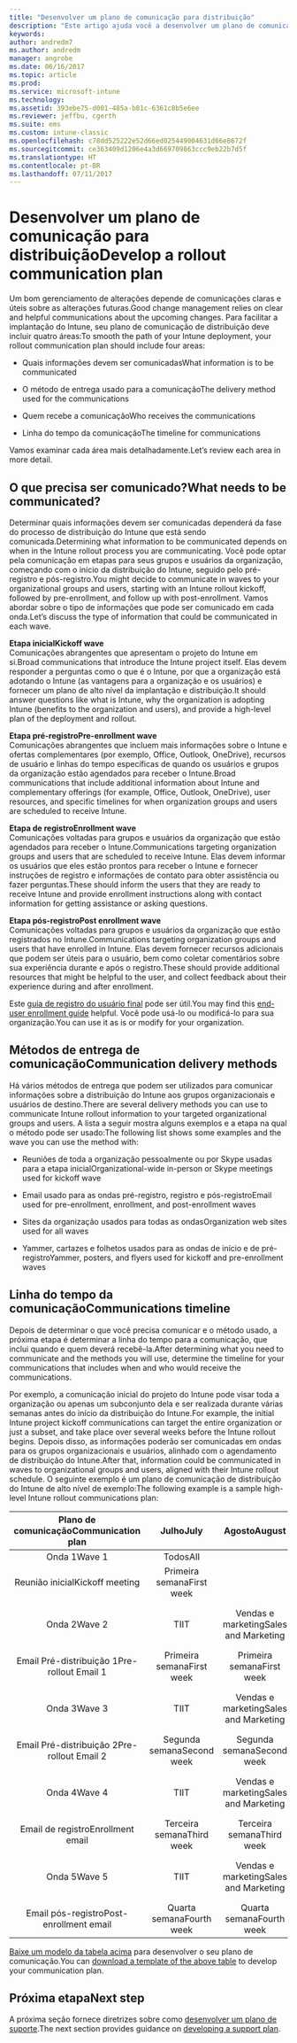 ```yaml
---
title: "Desenvolver um plano de comunicação para distribuição"
description: "Este artigo ajuda você a desenvolver um plano de comunicação de distribuição para a implantação do Intune."
keywords: 
author: andredm7
ms.author: andredm
manager: angrobe
ms.date: 06/16/2017
ms.topic: article
ms.prod: 
ms.service: microsoft-intune
ms.technology: 
ms.assetid: 393ebe75-d001-485a-b81c-6361c8b5e6ee
ms.reviewer: jeffbu, cgerth
ms.suite: ems
ms.custom: intune-classic
ms.openlocfilehash: c78dd525222e52d66ed025449004631d66e8672f
ms.sourcegitcommit: ce363409d1206e4a3d669709863ccc9eb22b7d5f
ms.translationtype: HT
ms.contentlocale: pt-BR
ms.lasthandoff: 07/11/2017
---
```

# <span data-ttu-id="88271-103">Desenvolver um plano de comunicação para distribuição</span><span class="sxs-lookup"><span data-stu-id="88271-103">Develop a rollout communication plan</span></span>
<a id="develop-a-rollout-communication-plan" class="xliff"></a>

<span data-ttu-id="88271-104">Um bom gerenciamento de alterações depende de comunicações claras e úteis sobre as alterações futuras.</span><span class="sxs-lookup"><span data-stu-id="88271-104">Good change management relies on clear and helpful communications about the upcoming changes.</span></span> <span data-ttu-id="88271-105">Para facilitar a implantação do Intune, seu plano de comunicação de distribuição deve incluir quatro áreas:</span><span class="sxs-lookup"><span data-stu-id="88271-105">To smooth the path of your Intune deployment, your rollout communication plan should include four areas:</span></span>

-   <span data-ttu-id="88271-106">Quais informações devem ser comunicadas</span><span class="sxs-lookup"><span data-stu-id="88271-106">What information is to be communicated</span></span>

-   <span data-ttu-id="88271-107">O método de entrega usado para a comunicação</span><span class="sxs-lookup"><span data-stu-id="88271-107">The delivery method used for the communications</span></span>

-   <span data-ttu-id="88271-108">Quem recebe a comunicação</span><span class="sxs-lookup"><span data-stu-id="88271-108">Who receives the communications</span></span>

-   <span data-ttu-id="88271-109">Linha do tempo da comunicação</span><span class="sxs-lookup"><span data-stu-id="88271-109">The timeline for communications</span></span>

<span data-ttu-id="88271-110">Vamos examinar cada área mais detalhadamente.</span><span class="sxs-lookup"><span data-stu-id="88271-110">Let’s review each area in more detail.</span></span>

## <span data-ttu-id="88271-111">O que precisa ser comunicado?</span><span class="sxs-lookup"><span data-stu-id="88271-111">What needs to be communicated?</span></span>
<a id="what-needs-to-be-communicated" class="xliff"></a>

<span data-ttu-id="88271-112">Determinar quais informações devem ser comunicadas dependerá da fase do processo de distribuição do Intune que está sendo comunicada.</span><span class="sxs-lookup"><span data-stu-id="88271-112">Determining what information to be communicated depends on when in the Intune rollout process you are communicating.</span></span> <span data-ttu-id="88271-113">Você pode optar pela comunicação em etapas para seus grupos e usuários da organização, começando com o início da distribuição do Intune, seguido pelo pré-registro e pós-registro.</span><span class="sxs-lookup"><span data-stu-id="88271-113">You might decide to communicate in waves to your organizational groups and users, starting with an Intune rollout kickoff, followed by pre-enrollment, and follow up with post-enrollment.</span></span> <span data-ttu-id="88271-114">Vamos abordar sobre o tipo de informações que pode ser comunicado em cada onda.</span><span class="sxs-lookup"><span data-stu-id="88271-114">Let’s discuss the type of information that could be communicated in each wave.</span></span>

<span data-ttu-id="88271-115">**Etapa inicial**</span><span class="sxs-lookup"><span data-stu-id="88271-115">**Kickoff wave**</span></span> <br/><span data-ttu-id="88271-116">Comunicações abrangentes que apresentam o projeto do Intune em si.</span><span class="sxs-lookup"><span data-stu-id="88271-116">Broad communications that introduce the Intune project itself.</span></span> <span data-ttu-id="88271-117">Elas devem responder a perguntas como o que é o Intune, por que a organização está adotando o Intune (as vantagens para a organização e os usuários) e fornecer um plano de alto nível da implantação e distribuição.</span><span class="sxs-lookup"><span data-stu-id="88271-117">It should answer questions like what is Intune, why the organization is adopting Intune (benefits to the organization and users), and provide a high-level plan of the deployment and rollout.</span></span>

<span data-ttu-id="88271-118">**Etapa pré-registro**</span><span class="sxs-lookup"><span data-stu-id="88271-118">**Pre-enrollment wave**</span></span><br/> <span data-ttu-id="88271-119">Comunicações abrangentes que incluem mais informações sobre o Intune e ofertas complementares (por exemplo, Office, Outlook, OneDrive), recursos de usuário e linhas do tempo específicas de quando os usuários e grupos da organização estão agendados para receber o Intune.</span><span class="sxs-lookup"><span data-stu-id="88271-119">Broad communications that include additional information about Intune and complementary offerings (for example, Office, Outlook, OneDrive), user resources, and specific timelines for when organization groups and users are scheduled to receive Intune.</span></span>

<span data-ttu-id="88271-120">**Etapa de registro**</span><span class="sxs-lookup"><span data-stu-id="88271-120">**Enrollment wave**</span></span><br/> <span data-ttu-id="88271-121">Comunicações voltadas para grupos e usuários da organização que estão agendados para receber o Intune.</span><span class="sxs-lookup"><span data-stu-id="88271-121">Communications targeting organization groups and users that are scheduled to receive Intune.</span></span> <span data-ttu-id="88271-122">Elas devem informar os usuários que eles estão prontos para receber o Intune e fornecer instruções de registro e informações de contato para obter assistência ou fazer perguntas.</span><span class="sxs-lookup"><span data-stu-id="88271-122">These should inform the users that they are ready to receive Intune and provide enrollment instructions along with contact information for getting assistance or asking questions.</span></span>

<span data-ttu-id="88271-123">**Etapa pós-registro**</span><span class="sxs-lookup"><span data-stu-id="88271-123">**Post enrollment wave**</span></span><br/> <span data-ttu-id="88271-124">Comunicações voltadas para grupos e usuários da organização que estão registrados no Intune.</span><span class="sxs-lookup"><span data-stu-id="88271-124">Communications targeting organization groups and users that have enrolled in Intune.</span></span> <span data-ttu-id="88271-125">Elas devem fornecer recursos adicionais que podem ser úteis para o usuário, bem como coletar comentários sobre sua experiência durante e após o registro.</span><span class="sxs-lookup"><span data-stu-id="88271-125">These should provide additional resources that might be helpful to the user, and collect feedback about their experience during and after enrollment.</span></span>

<span data-ttu-id="88271-126">Este [guia de registro do usuário final](https://gallery.technet.microsoft.com/Intune-End-User-Enrollment-3a0c9b0c?WT.mc_id=Blog_Intune_General_PCIT) pode ser útil.</span><span class="sxs-lookup"><span data-stu-id="88271-126">You may find this [end-user enrollment guide](https://gallery.technet.microsoft.com/Intune-End-User-Enrollment-3a0c9b0c?WT.mc_id=Blog_Intune_General_PCIT) helpful.</span></span> <span data-ttu-id="88271-127">Você pode usá-lo ou modificá-lo para sua organização.</span><span class="sxs-lookup"><span data-stu-id="88271-127">You can use it as is or modify for your organization.</span></span>

## <span data-ttu-id="88271-128">Métodos de entrega de comunicação</span><span class="sxs-lookup"><span data-stu-id="88271-128">Communication delivery methods</span></span>
<a id="communication-delivery-methods" class="xliff"></a>

<span data-ttu-id="88271-129">Há vários métodos de entrega que podem ser utilizados para comunicar informações sobre a distribuição do Intune aos grupos organizacionais e usuários de destino.</span><span class="sxs-lookup"><span data-stu-id="88271-129">There are several delivery methods you can use to communicate Intune rollout information to your targeted organizational groups and users.</span></span> <span data-ttu-id="88271-130">A lista a seguir mostra alguns exemplos e a etapa na qual o método pode ser usado:</span><span class="sxs-lookup"><span data-stu-id="88271-130">The following list shows some examples and the wave you can use the method with:</span></span>

-   <span data-ttu-id="88271-131">Reuniões de toda a organização pessoalmente ou por Skype usadas para a etapa inicial</span><span class="sxs-lookup"><span data-stu-id="88271-131">Organizational-wide in-person or Skype meetings used for kickoff wave</span></span>

-   <span data-ttu-id="88271-132">Email usado para as ondas pré-registro, registro e pós-registro</span><span class="sxs-lookup"><span data-stu-id="88271-132">Email used for pre-enrollment, enrollment, and post-enrollment waves</span></span>

-   <span data-ttu-id="88271-133">Sites da organização usados para todas as ondas</span><span class="sxs-lookup"><span data-stu-id="88271-133">Organization web sites used for all waves</span></span>

-   <span data-ttu-id="88271-134">Yammer, cartazes e folhetos usados para as ondas de início e de pré-registro</span><span class="sxs-lookup"><span data-stu-id="88271-134">Yammer, posters, and flyers used for kickoff and pre-enrollment waves</span></span>

## <span data-ttu-id="88271-135">Linha do tempo da comunicação</span><span class="sxs-lookup"><span data-stu-id="88271-135">Communications timeline</span></span>
<a id="communications-timeline" class="xliff"></a>

<span data-ttu-id="88271-136">Depois de determinar o que você precisa comunicar e o método usado, a próxima etapa é determinar a linha do tempo para a comunicação, que inclui quando e quem deverá recebê-la.</span><span class="sxs-lookup"><span data-stu-id="88271-136">After determining what you need to communicate and the methods you will use, determine the timeline for your communications that includes when and who would receive the communications.</span></span>

<span data-ttu-id="88271-137">Por exemplo, a comunicação inicial do projeto do Intune pode visar toda a organização ou apenas um subconjunto dela e ser realizada durante várias semanas antes do início da distribuição do Intune.</span><span class="sxs-lookup"><span data-stu-id="88271-137">For example, the initial Intune project kickoff communications can target the entire organization or just a subset, and take place over several weeks before the Intune rollout begins.</span></span> <span data-ttu-id="88271-138">Depois disso, as informações poderão ser comunicadas em ondas para os grupos organizacionais e usuários, alinhado com o agendamento de distribuição do Intune.</span><span class="sxs-lookup"><span data-stu-id="88271-138">After that, information could be communicated in waves to organizational groups and users, aligned with their Intune rollout schedule.</span></span> <span data-ttu-id="88271-139">O seguinte exemplo é um plano de comunicação de distribuição do Intune de alto nível de exemplo:</span><span class="sxs-lookup"><span data-stu-id="88271-139">The following example is a sample high-level Intune rollout communications plan:</span></span>

  | <span data-ttu-id="88271-140">**Plano de comunicação**</span><span class="sxs-lookup"><span data-stu-id="88271-140">**Communication plan**</span></span> | <span data-ttu-id="88271-141">**Julho**</span><span class="sxs-lookup"><span data-stu-id="88271-141">**July**</span></span> | <span data-ttu-id="88271-142">**Agosto**</span><span class="sxs-lookup"><span data-stu-id="88271-142">**August**</span></span> | <span data-ttu-id="88271-143">**Setembro**</span><span class="sxs-lookup"><span data-stu-id="88271-143">**September**</span></span> | <span data-ttu-id="88271-144">**Outubro**</span><span class="sxs-lookup"><span data-stu-id="88271-144">**October**</span></span> |
|:---:|:---:|:---:|:---:|:---:|
| <span data-ttu-id="88271-145">Onda 1</span><span class="sxs-lookup"><span data-stu-id="88271-145">Wave 1</span></span>  | <span data-ttu-id="88271-146">Todos</span><span class="sxs-lookup"><span data-stu-id="88271-146">All</span></span> |  |  |  |                                                         
| <span data-ttu-id="88271-147">Reunião inicial</span><span class="sxs-lookup"><span data-stu-id="88271-147">Kickoff meeting</span></span> | <span data-ttu-id="88271-148">Primeira semana</span><span class="sxs-lookup"><span data-stu-id="88271-148">First week</span></span> |  |  |  |                                                         
| <span data-ttu-id="88271-149">Onda 2</span><span class="sxs-lookup"><span data-stu-id="88271-149">Wave 2</span></span> | <span data-ttu-id="88271-150">TI</span><span class="sxs-lookup"><span data-stu-id="88271-150">IT</span></span> | <span data-ttu-id="88271-151">Vendas e marketing</span><span class="sxs-lookup"><span data-stu-id="88271-151">Sales and Marketing</span></span> | <span data-ttu-id="88271-152">Varejo</span><span class="sxs-lookup"><span data-stu-id="88271-152">Retail</span></span> | <span data-ttu-id="88271-153">RH, Finanças e Executivos</span><span class="sxs-lookup"><span data-stu-id="88271-153">HR, Finance, and Executives</span></span> |
| <span data-ttu-id="88271-154">Email Pré-distribuição 1</span><span class="sxs-lookup"><span data-stu-id="88271-154">Pre-rollout Email 1</span></span> | <span data-ttu-id="88271-155">Primeira semana</span><span class="sxs-lookup"><span data-stu-id="88271-155">First week</span></span> | <span data-ttu-id="88271-156">Primeira semana</span><span class="sxs-lookup"><span data-stu-id="88271-156">First week</span></span> | <span data-ttu-id="88271-157">Primeira semana</span><span class="sxs-lookup"><span data-stu-id="88271-157">First week</span></span> | <span data-ttu-id="88271-158">Primeira semana</span><span class="sxs-lookup"><span data-stu-id="88271-158">First week</span></span> |
| <span data-ttu-id="88271-159">Onda 3</span><span class="sxs-lookup"><span data-stu-id="88271-159">Wave 3</span></span> | <span data-ttu-id="88271-160">TI</span><span class="sxs-lookup"><span data-stu-id="88271-160">IT</span></span> | <span data-ttu-id="88271-161">Vendas e marketing</span><span class="sxs-lookup"><span data-stu-id="88271-161">Sales and Marketing</span></span> | <span data-ttu-id="88271-162">Varejo</span><span class="sxs-lookup"><span data-stu-id="88271-162">Retail</span></span> | <span data-ttu-id="88271-163">RH, Finanças e Executivos</span><span class="sxs-lookup"><span data-stu-id="88271-163">HR, Finance, and Executives</span></span> |
| <span data-ttu-id="88271-164">Email Pré-distribuição 2</span><span class="sxs-lookup"><span data-stu-id="88271-164">Pre-rollout Email 2</span></span> | <span data-ttu-id="88271-165">Segunda semana</span><span class="sxs-lookup"><span data-stu-id="88271-165">Second week</span></span> | <span data-ttu-id="88271-166">Segunda semana</span><span class="sxs-lookup"><span data-stu-id="88271-166">Second week</span></span> | <span data-ttu-id="88271-167">Segunda semana</span><span class="sxs-lookup"><span data-stu-id="88271-167">Second week</span></span> | <span data-ttu-id="88271-168">Segunda semana</span><span class="sxs-lookup"><span data-stu-id="88271-168">Second week</span></span> |
| <span data-ttu-id="88271-169">Onda 4</span><span class="sxs-lookup"><span data-stu-id="88271-169">Wave 4</span></span> | <span data-ttu-id="88271-170">TI</span><span class="sxs-lookup"><span data-stu-id="88271-170">IT</span></span> | <span data-ttu-id="88271-171">Vendas e marketing</span><span class="sxs-lookup"><span data-stu-id="88271-171">Sales and Marketing</span></span> | <span data-ttu-id="88271-172">Varejo</span><span class="sxs-lookup"><span data-stu-id="88271-172">Retail</span></span> | <span data-ttu-id="88271-173">RH, Finanças e Executivos</span><span class="sxs-lookup"><span data-stu-id="88271-173">HR, Finance, and Executives</span></span> |
| <span data-ttu-id="88271-174">Email de registro</span><span class="sxs-lookup"><span data-stu-id="88271-174">Enrollment email</span></span> | <span data-ttu-id="88271-175">Terceira semana</span><span class="sxs-lookup"><span data-stu-id="88271-175">Third week</span></span> | <span data-ttu-id="88271-176">Terceira semana</span><span class="sxs-lookup"><span data-stu-id="88271-176">Third week</span></span> | <span data-ttu-id="88271-177">Terceira semana</span><span class="sxs-lookup"><span data-stu-id="88271-177">Third week</span></span> | <span data-ttu-id="88271-178">Terceira semana</span><span class="sxs-lookup"><span data-stu-id="88271-178">Third week</span></span> |
| <span data-ttu-id="88271-179">Onda 5</span><span class="sxs-lookup"><span data-stu-id="88271-179">Wave 5</span></span> | <span data-ttu-id="88271-180">TI</span><span class="sxs-lookup"><span data-stu-id="88271-180">IT</span></span> | <span data-ttu-id="88271-181">Vendas e marketing</span><span class="sxs-lookup"><span data-stu-id="88271-181">Sales and Marketing</span></span> | <span data-ttu-id="88271-182">Varejo</span><span class="sxs-lookup"><span data-stu-id="88271-182">Retail</span></span> | <span data-ttu-id="88271-183">RH, Finanças e Executivos</span><span class="sxs-lookup"><span data-stu-id="88271-183">HR, Finance, and Executives</span></span> |
| <span data-ttu-id="88271-184">Email pós-registro</span><span class="sxs-lookup"><span data-stu-id="88271-184">Post-enrollment email</span></span> | <span data-ttu-id="88271-185">Quarta semana</span><span class="sxs-lookup"><span data-stu-id="88271-185">Fourth week</span></span> | <span data-ttu-id="88271-186">Quarta semana</span><span class="sxs-lookup"><span data-stu-id="88271-186">Fourth week</span></span> | <span data-ttu-id="88271-187">Quarta semana</span><span class="sxs-lookup"><span data-stu-id="88271-187">Fourth week</span></span> | <span data-ttu-id="88271-188">Quarta semana</span><span class="sxs-lookup"><span data-stu-id="88271-188">Fourth week</span></span> |

<span data-ttu-id="88271-189">[Baixe um modelo da tabela acima](https://gallery.technet.microsoft.com/Intune-deployment-planning-fae156c2?redir=0) para desenvolver o seu plano de comunicação.</span><span class="sxs-lookup"><span data-stu-id="88271-189">You can [download a template of the above table](https://gallery.technet.microsoft.com/Intune-deployment-planning-fae156c2?redir=0) to develop your communication plan.</span></span>

## <span data-ttu-id="88271-190">Próxima etapa</span><span class="sxs-lookup"><span data-stu-id="88271-190">Next step</span></span>
<a id="next-step" class="xliff"></a>

<span data-ttu-id="88271-191">A próxima seção fornece diretrizes sobre como [desenvolver um plano de suporte](planning-guide-support-plan.md).</span><span class="sxs-lookup"><span data-stu-id="88271-191">The next section provides guidance on [developing a support plan](planning-guide-support-plan.md).</span></span>
